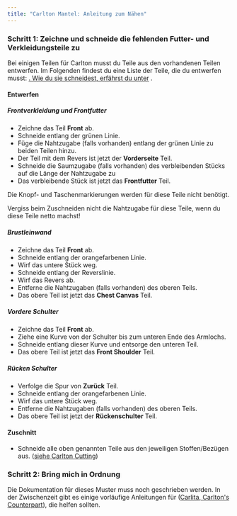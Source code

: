 ```yaml
---
title: "Carlton Mantel: Anleitung zum Nähen"
---
```


### Schritt 1: Zeichne und schneide die fehlenden Futter- und Verkleidungsteile zu

Bei einigen Teilen für Carlton musst du Teile aus den vorhandenen Teilen entwerfen. Im Folgenden findest du eine Liste der Teile, die du entwerfen musst: [. Wie du sie schneidest, erfährst du unter](/docs/patterns/carlton/cutting/) .

#### Entwerfen

##### Frontverkleidung und Frontfutter

- Zeichne das Teil **Front** ab.
- Schneide entlang der grünen Linie.
- Füge die Nahtzugabe (falls vorhanden) entlang der grünen Linie zu beiden Teilen hinzu.
- Der Teil mit dem Revers ist jetzt der **Vorderseite** Teil.
- Schneide die Saumzugabe (falls vorhanden) des verbleibenden Stücks auf die Länge der Nahtzugabe zu
- Das verbleibende Stück ist jetzt das **Frontfutter** Teil.

<Note>

Die Knopf- und Taschenmarkierungen werden für diese Teile nicht benötigt.

</Note>

<Warning>

Vergiss beim Zuschneiden nicht die Nahtzugabe für diese Teile, wenn du diese Teile netto machst!

</Warning>

##### Brustleinwand

- Zeichne das Teil **Front** ab.
- Schneide entlang der orangefarbenen Linie.
- Wirf das untere Stück weg.
- Schneide entlang der Reverslinie.
- Wirf das Revers ab.
- Entferne die Nahtzugaben (falls vorhanden) des oberen Teils.
- Das obere Teil ist jetzt das **Chest Canvas** Teil.

##### Vordere Schulter

- Zeichne das Teil **Front** ab.
- Ziehe eine Kurve von der Schulter bis zum unteren Ende des Armlochs.
- Schneide entlang dieser Kurve und entsorge den unteren Teil.
- Das obere Teil ist jetzt das **Front Shoulder** Teil.

##### Rücken Schulter

- Verfolge die Spur von **Zurück** Teil.
- Schneide entlang der orangefarbenen Linie.
- Wirf das untere Stück weg.
- Entferne die Nahtzugaben (falls vorhanden) des oberen Teils.
- Das obere Teil ist jetzt der **Rückenschulter** Teil.

#### Zuschnitt

- Schneide alle oben genannten Teile aus den jeweiligen Stoffen/Bezügen aus. ([siehe Carlton Cutting](/docs/patterns/carlton/cutting/))

### Schritt 2: Bring mich in Ordnung

<Fixme>

Die Dokumentation für dieses Muster muss noch geschrieben werden. In der Zwischenzeit gibt es einige vorläufige Anleitungen für ([Carlita, Carlton's Counterpart](/docs/patterns/carlita/instructions/)), die helfen sollten.

</Fixme>
